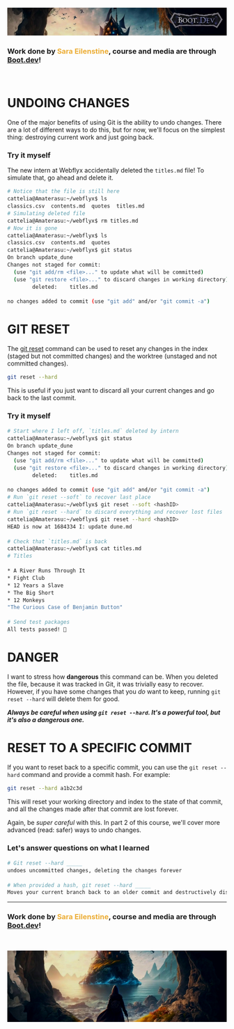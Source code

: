 ![alt text](img/image-3.png)

### Work done by <span style="color:#ECAD35">Sara Eilenstine</span>, course and media are through <a href="https://www.boot.dev/">Boot.dev</a>!

<br>

# UNDOING CHANGES

One of the major benefits of using Git is the ability to undo changes. There are a lot of different ways to do this, but for now, we'll focus on the simplest thing: destroying current work and just going back.

### Try it myself

The new intern at Webflyx accidentally deleted the `titles.md` file! To simulate that, go ahead and delete it.

```bash
# Notice that the file is still here
cattelia@Amaterasu:~/webflyx$ ls
classics.csv  contents.md  quotes  titles.md
# Simulating deleted file
cattelia@Amaterasu:~/webflyx$ rm titles.md
# Now it is gone
cattelia@Amaterasu:~/webflyx$ ls
classics.csv  contents.md  quotes
cattelia@Amaterasu:~/webflyx$ git status
On branch update_dune
Changes not staged for commit:
  (use "git add/rm <file>..." to update what will be committed)
  (use "git restore <file>..." to discard changes in working directory)
        deleted:    titles.md

no changes added to commit (use "git add" and/or "git commit -a")
```

# GIT RESET

The <a href="https://git-scm.com/docs/git-reset">git reset</a> command can be used to reset any changes in the index (staged but not committed changes) and the worktree (unstaged and not committed changes).

```bash
git reset --hard
```

This is useful if you just want to discard all your current changes and go back to the last commit.

### Try it myself

```bash
# Start where I left off, `titles.md` deleted by intern
cattelia@Amaterasu:~/webflyx$ git status
On branch update_dune
Changes not staged for commit:
  (use "git add/rm <file>..." to update what will be committed)
  (use "git restore <file>..." to discard changes in working directory)
        deleted:    titles.md

no changes added to commit (use "git add" and/or "git commit -a")
# Run `git reset --soft` to recover last place
cattelia@Amaterasu:~/webflyx$ git reset --soft <hashID>
# Run `git reset --hard` to discard everything and recover lost files
cattelia@Amaterasu:~/webflyx$ git reset --hard <hashID>
HEAD is now at 1684334 I: update dune.md

# Check that `titles.md` is back
cattelia@Amaterasu:~/webflyx$ cat titles.md
# Titles

* A River Runs Through It
* Fight Club
* 12 Years a Slave
* The Big Short
* 12 Monkeys
"The Curious Case of Benjamin Button"

# Send test packages
All tests passed! 🎉
```

# DANGER

I want to stress how **dangerous** this command can be. When you deleted the file, because it was tracked in Git, it was trivially easy to recover. However, if you have some changes that you _do_ want to keep, running `git reset --hard` will delete them for good.

_**Always be careful when using `git reset --hard`. It's a powerful tool, but it's also a dangerous one.**_

# RESET TO A SPECIFIC COMMIT

If you want to reset back to a specific commit, you can use the `git reset --hard` command and provide a commit hash. For example:

```bash
git reset --hard a1b2c3d
```

This will reset your working directory and index to the state of that commit, and all the changes made after that commit are lost forever.

Again, be _super careful_ with this. In part 2 of this course, we'll cover more advanced (read: safer) ways to undo changes.

### Let's answer questions on what I learned

```bash
# Git reset --hard _____
undoes uncommitted changes, deleting the changes forever

# When provided a hash, git reset --hard _____
Moves your current branch back to an older commit and destructively discards uncommitted changes
```

---

### Work done by <span style="color:#ECAD35">Sara Eilenstine</span>, course and media are through <a href="https://www.boot.dev/">Boot.dev</a>!

<br>

![alt text](img/image-4.png)
